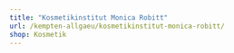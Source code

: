 ```yaml
---
title: "Kosmetikinstitut Monica Robitt"
url: /kempten-allgaeu/kosmetikinstitut-monica-robitt/
shop: Kosmetik
---
```

